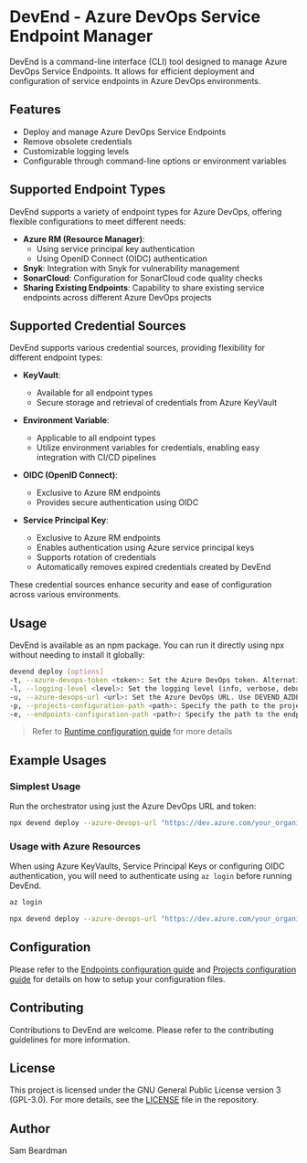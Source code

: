 # DevEnd - Azure DevOps Service Endpoint Manager

DevEnd is a command-line interface (CLI) tool designed to manage Azure DevOps Service Endpoints. It allows for efficient deployment and configuration of service endpoints in Azure DevOps environments.

## Features

- Deploy and manage Azure DevOps Service Endpoints
- Remove obsolete credentials
- Customizable logging levels
- Configurable through command-line options or environment variables

## Supported Endpoint Types

DevEnd supports a variety of endpoint types for Azure DevOps, offering flexible configurations to meet different needs:

- **Azure RM (Resource Manager)**:
  - Using service principal key authentication
  - Using OpenID Connect (OIDC) authentication
- **Snyk**: Integration with Snyk for vulnerability management
- **SonarCloud**: Configuration for SonarCloud code quality checks
- **Sharing Existing Endpoints**: Capability to share existing service endpoints across different Azure DevOps projects

## Supported Credential Sources

DevEnd supports various credential sources, providing flexibility for different endpoint types:

- **KeyVault**:

  - Available for all endpoint types
  - Secure storage and retrieval of credentials from Azure KeyVault

- **Environment Variable**:

  - Applicable to all endpoint types
  - Utilize environment variables for credentials, enabling easy integration with CI/CD pipelines

- **OIDC (OpenID Connect)**:

  - Exclusive to Azure RM endpoints
  - Provides secure authentication using OIDC

- **Service Principal Key**:

  - Exclusive to Azure RM endpoints
  - Enables authentication using Azure service principal keys
  - Supports rotation of credentials
  - Automatically removes expired credentials created by DevEnd

These credential sources enhance security and ease of configuration across various environments.

## Usage

DevEnd is available as an npm package. You can run it directly using npx without needing to install it globally:

```bash
devend deploy [options]
-t, --azure-devops-token <token>: Set the Azure DevOps token. Alternatively, use DEVEND_AZDEV_TOKEN environment variable.
-l, --logging-level <level>: Set the logging level (info, verbose, debug). Can also be set with DEVEND_LOGGING_LEVEL.
-u, --azure-devops-url <url>: Set the Azure DevOps URL. Use DEVEND_AZDEV_URL as an alternative.
-p, --projects-configuration-path <path>: Specify the path to the projects configuration file. Can also be set with DEVEND_PROJECTS_CONFIGURATION_PATH. Defaults to ./projects.yml
-e, --endpoints-configuration-path <path>: Specify the path to the endpoints configuration file. Alternatively, use DEVEND_ENDPOINTS_CONFIGURATION_PATH. Defaults to /endpoints.yml
```

> Refer to [Runtime configuration guide](./docs/usage.md) for more details

## Example Usages

### Simplest Usage

Run the orchestrator using just the Azure DevOps URL and token:

```bash
npx devend deploy --azure-devops-url "https://dev.azure.com/your_organization" --azure-devops-token "your_token"
```

### Usage with Azure Resources

When using Azure KeyVaults, Service Principal Keys or configuring OIDC authentication, you will need to authenticate using `az login` before running DevEnd.

```bash
az login

npx devend deploy --azure-devops-url "https://dev.azure.com/your_organization" --azure-devops-token "your_token"
```

## Configuration

Please refer to the [Endpoints configuration guide](./docs/endpoints.md) and [Projects configuration guide](./docs/projects.md) for details on how to setup your configuration files.

## Contributing

Contributions to DevEnd are welcome. Please refer to the contributing guidelines for more information.

## License

This project is licensed under the GNU General Public License version 3 (GPL-3.0). For more details, see the [LICENSE](LICENSE) file in the repository.

## Author

Sam Beardman
